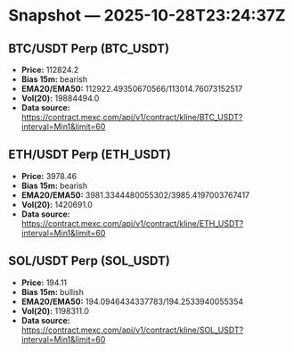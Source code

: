 # Snapshot — 2025-10-28T23:24:37Z

## BTC/USDT Perp (BTC_USDT)
- **Price:** 112824.2
- **Bias 15m:** bearish
- **EMA20/EMA50:** 112922.49350670566/113014.76073152517
- **Vol(20):** 19884494.0
- **Data source:** https://contract.mexc.com/api/v1/contract/kline/BTC_USDT?interval=Min1&limit=60

## ETH/USDT Perp (ETH_USDT)
- **Price:** 3978.46
- **Bias 15m:** bearish
- **EMA20/EMA50:** 3981.3344480055302/3985.4197003767417
- **Vol(20):** 1420691.0
- **Data source:** https://contract.mexc.com/api/v1/contract/kline/ETH_USDT?interval=Min1&limit=60

## SOL/USDT Perp (SOL_USDT)
- **Price:** 194.11
- **Bias 15m:** bullish
- **EMA20/EMA50:** 194.0946434337783/194.2533940055354
- **Vol(20):** 1198311.0
- **Data source:** https://contract.mexc.com/api/v1/contract/kline/SOL_USDT?interval=Min1&limit=60
